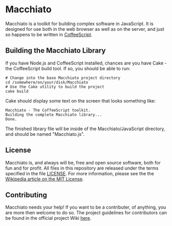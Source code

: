 # Macchiato #

Macchiato is a toolkit for building complex software in JavaScript. It is
designed for use both in the web browser as well as on the server, and just so
happens to be written in [CoffeeScript][homepage-coffeescript].

## Building the Macchiato Library ##

If you have Node.js and CoffeeScript installed, chances are you have Cake - the
CoffeeScript build tool. If so, you should be able to run:

	# Change into the base Macchiato project directory
	cd /somewhere/on/your/disk/Macchiato
	# Use the Cake utility to build the project
	cake build

Cake should display some text on the screen that looks something like:

	Macchiato - The CoffeeScript toolkit.
	Building the complete Macchiato library...
	Done.

The finished library file will be inside of the Macchiato/JavaScript directory,
and should be named "Macchiato.js".

## License ##

Macchiato is, and always will be, free and open source software, both for fun
and for profit. All files in this repository are released under the terms
specified in the file [LICENSE][repo-license]. For more information, please see
the the [Wikipedia article on the MIT License][wikipedia-mit-license].

## Contributing ##

Macchiato needs your help! If you want to be a contributer, of anything, you
are more then welcome to do so. The project guidelines for contributors can be
found in the official project Wiki [here][wiki-guidelines].

[homepage-coffeescript]: http://jashkenas.github.com/coffee-script/ "CoffeeScript's Homepage"
[repo-license]: ./Macchiato/blob/master/LICENSE "View the file LICENSE in the Macchiato project repository"
[wikipedia-mit-license]: http://en.wikipedia.org/wiki/MIT_License "Wikipedia article for the MIT License"
[wiki-guidelines]: ./Macchiato/wiki/Guidelines-for-Contributors "Macchiato Wiki - Guidelines for Contributors"
